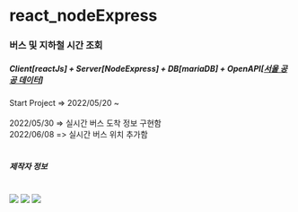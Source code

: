 # react_nodeExpress
<h3>버스 및 지하철 시간 조회</h3>
  <h5>Client[reactJs] + Server[NodeExpress] + DB[mariaDB] + OpenAPI[<a href="https://www.data.go.kr/">서울 공공 데이터</a>]</h5>
  <div>
    Start Project => 2022/05/20 ~ <br>
    <br>
    2022/05/30 => 실시간 버스 도착 정보 구현함<br>
    2022/06/08 => 실시간 버스 위치 추가함
  </div>
<br>
<h5>제작자 정보</h5> 
<br>
<img src="https://img.shields.io/badge/JavaScript-FFCA28?style=for-the-badge&logo=javascript&logoColor=black"/>
<img src="https://img.shields.io/badge/React-informational?style=for-the-badge&logo=React&logoColor=black"/>
<img src="https://img.shields.io/badge/NodeExpress-green?style=for-the-badge&logo=../demo/src/images/nodedotjs.svg&logoColor=black"/>
